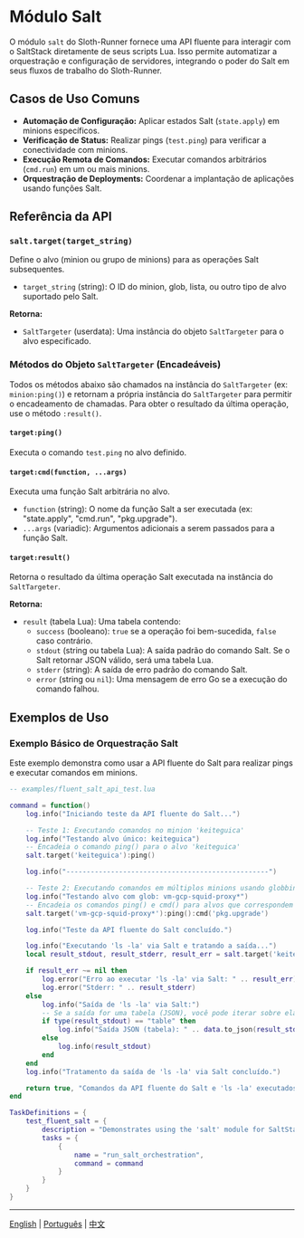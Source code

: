 # Módulo Salt

O módulo `salt` do Sloth-Runner fornece uma API fluente para interagir com o SaltStack diretamente de seus scripts Lua. Isso permite automatizar a orquestração e configuração de servidores, integrando o poder do Salt em seus fluxos de trabalho do Sloth-Runner.

## Casos de Uso Comuns

*   **Automação de Configuração:** Aplicar estados Salt (`state.apply`) em minions específicos.
*   **Verificação de Status:** Realizar pings (`test.ping`) para verificar a conectividade com minions.
*   **Execução Remota de Comandos:** Executar comandos arbitrários (`cmd.run`) em um ou mais minions.
*   **Orquestração de Deployments:** Coordenar a implantação de aplicações usando funções Salt.

## Referência da API

### `salt.target(target_string)`

Define o alvo (minion ou grupo de minions) para as operações Salt subsequentes.

*   `target_string` (string): O ID do minion, glob, lista, ou outro tipo de alvo suportado pelo Salt.

**Retorna:**
*   `SaltTargeter` (userdata): Uma instância do objeto `SaltTargeter` para o alvo especificado.

### Métodos do Objeto `SaltTargeter` (Encadeáveis)

Todos os métodos abaixo são chamados na instância do `SaltTargeter` (ex: `minion:ping()`) e retornam a própria instância do `SaltTargeter` para permitir o encadeamento de chamadas. Para obter o resultado da última operação, use o método `:result()`.

#### `target:ping()`

Executa o comando `test.ping` no alvo definido.

#### `target:cmd(function, ...args)`

Executa uma função Salt arbitrária no alvo.

*   `function` (string): O nome da função Salt a ser executada (ex: "state.apply", "cmd.run", "pkg.upgrade").
*   `...args` (variadic): Argumentos adicionais a serem passados para a função Salt.

#### `target:result()`

Retorna o resultado da última operação Salt executada na instância do `SaltTargeter`.

**Retorna:**
*   `result` (tabela Lua): Uma tabela contendo:
    *   `success` (booleano): `true` se a operação foi bem-sucedida, `false` caso contrário.
    *   `stdout` (string ou tabela Lua): A saída padrão do comando Salt. Se o Salt retornar JSON válido, será uma tabela Lua.
    *   `stderr` (string): A saída de erro padrão do comando Salt.
    *   `error` (string ou `nil`): Uma mensagem de erro Go se a execução do comando falhou.

## Exemplos de Uso

### Exemplo Básico de Orquestração Salt

Este exemplo demonstra como usar a API fluente do Salt para realizar pings e executar comandos em minions.

```lua
-- examples/fluent_salt_api_test.lua

command = function()
    log.info("Iniciando teste da API fluente do Salt...")

    -- Teste 1: Executando comandos no minion 'keiteguica'
    log.info("Testando alvo único: keiteguica")
    -- Encadeia o comando ping() para o alvo 'keiteguica'
    salt.target('keiteguica'):ping()

    log.info("--------------------------------------------------")

    -- Teste 2: Executando comandos em múltiplos minions usando globbing
    log.info("Testando alvo com glob: vm-gcp-squid-proxy*")
    -- Encadeia os comandos ping() e cmd() para alvos que correspondem ao padrão
    salt.target('vm-gcp-squid-proxy*'):ping():cmd('pkg.upgrade')

    log.info("Teste da API fluente do Salt concluído.")

    log.info("Executando 'ls -la' via Salt e tratando a saída...")
    local result_stdout, result_stderr, result_err = salt.target('keiteguica'):cmd('cmd.run', 'ls -la'):result()

    if result_err ~= nil then
        log.error("Erro ao executar 'ls -la' via Salt: " .. result_err)
        log.error("Stderr: " .. result_stderr)
    else
        log.info("Saída de 'ls -la' via Salt:")
        -- Se a saída for uma tabela (JSON), você pode iterar sobre ela ou convertê-la para string
        if type(result_stdout) == "table" then
            log.info("Saída JSON (tabela): " .. data.to_json(result_stdout))
        else
            log.info(result_stdout)
        end
    end
    log.info("Tratamento da saída de 'ls -la' via Salt concluído.")

    return true, "Comandos da API fluente do Salt e 'ls -la' executados com sucesso."
end

TaskDefinitions = {
    test_fluent_salt = {
        description = "Demonstrates using the 'salt' module for SaltStack orchestration.",
        tasks = {
            {
                name = "run_salt_orchestration",
                command = command
            }
        }
    }
}
```

---
[English](../../en/modules/salt.md) | [Português](./salt.md) | [中文](../../zh/modules/salt.md)